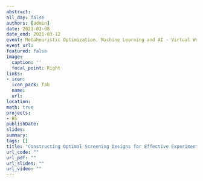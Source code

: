 ```yaml
---
abstract:
all_day: false
authors: [admin]
date: 2021-03-08
date_end: 2021-03-12
event: Metaheuristic Optimization, Machine Learning and AI - Virtual Workshop (SAMSI)
event_url: 
featured: false
image:
  caption: ''
  focal_point: Right
links:
- icon: 
  icon_pack: fab
  name: 
  url: 
location: 
math: true
projects:
- BS
publishDate: 
slides:
summary: 
tags: []
title: "Constructing Optimal Screening Designs for Effective Experimentation using Metaheuristics"
url_code: ""
url_pdf: ""
url_slides: ""
url_video: ""
---
```


